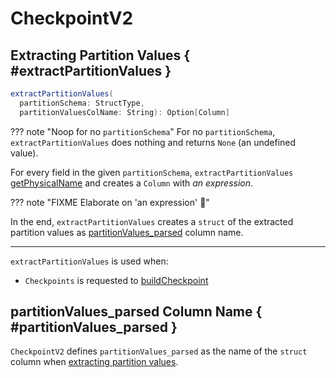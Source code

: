 # CheckpointV2

## Extracting Partition Values { #extractPartitionValues }

```scala
extractPartitionValues(
  partitionSchema: StructType,
  partitionValuesColName: String): Option[Column]
```

??? note "Noop for no `partitionSchema`"
    For no `partitionSchema`, `extractPartitionValues` does nothing and returns `None` (an undefined value).

For every field in the given `partitionSchema`, `extractPartitionValues` [getPhysicalName](../column-mapping/DeltaColumnMappingBase.md#getPhysicalName) and creates a `Column` with _an expression_.

??? note "FIXME Elaborate on 'an expression' 🙏"

In the end, `extractPartitionValues` creates a `struct` of the extracted partition values as [partitionValues_parsed](#PARTITIONS_COL_NAME) column name.

---

`extractPartitionValues` is used when:

* `Checkpoints` is requested to [buildCheckpoint](Checkpoints.md#buildCheckpoint)

## <span id="PARTITIONS_COL_NAME"> partitionValues_parsed Column Name { #partitionValues_parsed }

`CheckpointV2` defines `partitionValues_parsed` as the name of the `struct` column when [extracting partition values](#extractPartitionValues).
